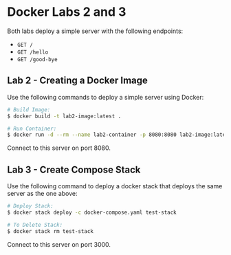 # Docker Labs 2 and 3

Both labs deploy a simple server with the following endpoints:
- `GET /`
- `GET /hello`
- `GET /good-bye`

## Lab 2 - Creating a Docker Image

Use the following commands to deploy a simple server using Docker:

```bash
# Build Image:
$ docker build -t lab2-image:latest .

# Run Container:
$ docker run -d --rm --name lab2-container -p 8080:8080 lab2-image:latest
```

Connect to this server on port 8080.

## Lab 3 - Create Compose Stack

Use the following command to deploy a docker stack that deploys the same server as the one above:

```bash
# Deploy Stack:
$ docker stack deploy -c docker-compose.yaml test-stack

# To Delete Stack:
$ docker stack rm test-stack
```

Connect to this server on port 3000.